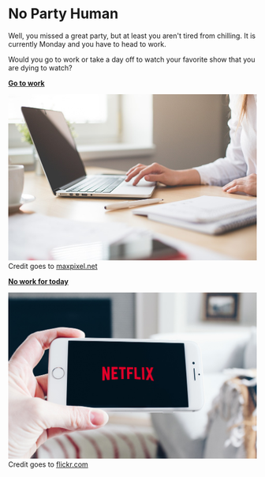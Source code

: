 # No Party Human

Well, you missed a great party, but at least you aren't tired from chilling. It is currently Monday and you have to head to work.

Would you go to work or take a day off to watch your favorite show that you are dying to watch?

**[Go to work](work.md)**

![](../images/work.jpg)      
Credit goes to [maxpixel.net](https://www.maxpixel.net/Girl-Work-Notebook-Computer-Operator-Woman-Design-2386034)

**[No work for today](no-work.md)**

![](../images/watch-netflix.jpg)      
Credit goes to [flickr.com](https://www.flickr.com/photos/stockcatalog/40970937195)